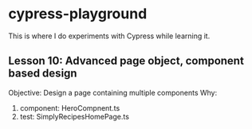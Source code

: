 # cypress-playground
This is where I do experiments with Cypress while learning it.

## Lesson 10: Advanced page object, component based design
Objective: Design a page containing multiple components
Why: 
1. component: HeroCompnent.ts
2. test: SimplyRecipesHomePage.ts
